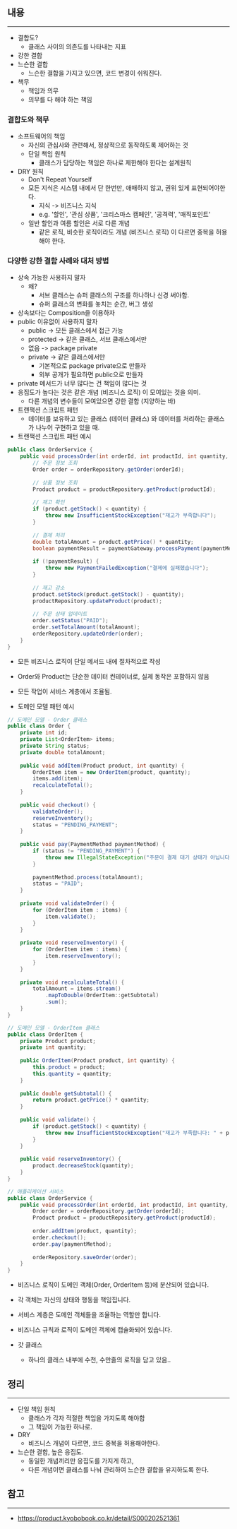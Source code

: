 ## 내용
---
- 결합도?
	- 클래스 사이의 의존도를 나타내는 지표
- 강한 결합
- 느슨한 결합
	- 느슨한 결합을  가지고 있으면, 코드 변경이 쉬워진다.
- 책무
	- 책임과 의무
	- 의무를 다 해야 하는 책임

### 결합도와 책무
- 소프트웨어의 책임
	- 자신의 관심사와 관련해서, 정상적으로 동작하도록 제어하는 것
	- 단일 책임 원칙
		- 클래스가 담당하는 책임은 하나로 제한해야 한다는 설계원칙
- DRY 원칙
	- Don't Repeat Yourself
	- 모든 지식은 시스템 내에서 단 한번만, 애매하지 않고, 권위 있게 표현되어야한다.
		- 지식 -> 비즈니스 지식
		- e.g. '할인', '관심 상품', '크리스마스 캠페인', '공격력', '매직포인트'
	- 일반 할인과 여름 할인은 서로 다른 개념
		- 같은 로직, 비슷한 로직이라도 개념 (비즈니스 로직) 이 다르면 중복을 허용해야 한다.

### 다양한 강한 결함 사례와 대처 방법
- 상속 가능한 사용하지 말자
	- 왜?
		- 서브 클래스는 슈퍼 클래스의 구조를 하나하나 신경 써야함.
		- 슈퍼 클래스의 변화를 놓치는 순간, 버그 생성
- 상속보다는 Composition을 이용하자
- public 이유없이 사용하지 말자
	- public -> 모든 클래스에서 접근 가능
	- protected -> 같은 클래스, 서브 클래스에서만
	- 없음 -> package private
	- private -> 같은 클래스에서만
		- 기본적으로 package private으로 만들자
		- 외부 공개가 필요하면 public으로 만들자
- private 메서드가 너무 많다는 건 책임이 많다는 것
- 응집도가 높다는 것은 같은 개념 (비즈니스 로직) 이 모여있는 것을 의미.
	- 다른 개념의 변수들이 모여있으면 강한 결합 (지양하는 바)
- 트랜잭션 스크립트 패턴
	- 데이터를 보유하고 있는 클래스 (데이터 클래스) 와 데이터를 처리하는 클래스가 나누어 구현하고 있을 때.
- 트랜잭션 스크립트 패턴 예시
```java
public class OrderService {
    public void processOrder(int orderId, int productId, int quantity, String paymentMethod) {
        // 주문 정보 조회
        Order order = orderRepository.getOrder(orderId);
        
        // 상품 정보 조회
        Product product = productRepository.getProduct(productId);
        
        // 재고 확인
        if (product.getStock() < quantity) {
            throw new InsufficientStockException("재고가 부족합니다");
        }
        
        // 결제 처리
        double totalAmount = product.getPrice() * quantity;
        boolean paymentResult = paymentGateway.processPayment(paymentMethod, totalAmount);
        
        if (!paymentResult) {
            throw new PaymentFailedException("결제에 실패했습니다");
        }
        
        // 재고 감소
        product.setStock(product.getStock() - quantity);
        productRepository.updateProduct(product);
        
        // 주문 상태 업데이트
        order.setStatus("PAID");
        order.setTotalAmount(totalAmount);
        orderRepository.updateOrder(order);
    }
}
```
- 모든 비즈니스 로직이 단일 메서드 내에 절차적으로 작성
- Order와 Product는 단순한 데이터 컨테이너로, 실제 동작은 포함하지 않음
- 모든 작업이 서비스 계층에서 조율됨.

- 도메인 모델 패턴 예시
```java
// 도메인 모델 - Order 클래스
public class Order {
    private int id;
    private List<OrderItem> items;
    private String status;
    private double totalAmount;
    
    public void addItem(Product product, int quantity) {
        OrderItem item = new OrderItem(product, quantity);
        items.add(item);
        recalculateTotal();
    }
    
    public void checkout() {
        validateOrder();
        reserveInventory();
        status = "PENDING_PAYMENT";
    }
    
    public void pay(PaymentMethod paymentMethod) {
        if (status != "PENDING_PAYMENT") {
            throw new IllegalStateException("주문이 결제 대기 상태가 아닙니다");
        }
        
        paymentMethod.process(totalAmount);
        status = "PAID";
    }
    
    private void validateOrder() {
        for (OrderItem item : items) {
            item.validate();
        }
    }
    
    private void reserveInventory() {
        for (OrderItem item : items) {
            item.reserveInventory();
        }
    }
    
    private void recalculateTotal() {
        totalAmount = items.stream()
            .mapToDouble(OrderItem::getSubtotal)
            .sum();
    }
}

// 도메인 모델 - OrderItem 클래스
public class OrderItem {
    private Product product;
    private int quantity;
    
    public OrderItem(Product product, int quantity) {
        this.product = product;
        this.quantity = quantity;
    }
    
    public double getSubtotal() {
        return product.getPrice() * quantity;
    }
    
    public void validate() {
        if (product.getStock() < quantity) {
            throw new InsufficientStockException("재고가 부족합니다: " + product.getName());
        }
    }
    
    public void reserveInventory() {
        product.decreaseStock(quantity);
    }
}

// 애플리케이션 서비스
public class OrderService {
    public void processOrder(int orderId, int productId, int quantity, PaymentMethod paymentMethod) {
        Order order = orderRepository.getOrder(orderId);
        Product product = productRepository.getProduct(productId);
        
        order.addItem(product, quantity);
        order.checkout();
        order.pay(paymentMethod);
        
        orderRepository.saveOrder(order);
    }
}
```
- 비즈니스 로직이 도메인 객체(Order, OrderItem 등)에 분산되어 있습니다.
- 각 객체는 자신의 상태와 행동을 책임집니다.
- 서비스 계층은 도메인 객체들을 조율하는 역할만 합니다.
- 비즈니스 규칙과 로직이 도메인 객체에 캡슐화되어 있습니다.

- 갓 클래스
	- 하나의 클래스 내부에 수천, 수만줄의 로직을 담고 있음..
## 정리
--- 
- 단일 책임 원칙
	- 클래스가 각자 적절한 책임을 가지도록 해야함
	- 그 책임이 가능한 하나로.
- DRY 
	- 비즈니스 개념이 다르면, 코드 중복을 허용해야한다.
- 느슨한 결합, 높은 응집도.
	- 동일한 개념끼리만 응집도를 가지게 하고,
	- 다른 개념이면 클래스를 나눠 관리하여 느슨한 결합을 유지하도록 한다.

## 참고
---
- https://product.kyobobook.co.kr/detail/S000202521361